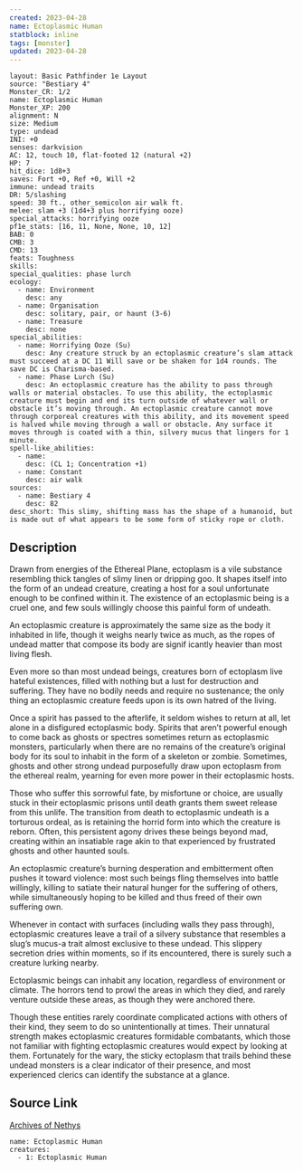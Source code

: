 ```yaml
---
created: 2023-04-28
name: Ectoplasmic Human
statblock: inline
tags: [monster]
updated: 2023-04-28
---
```

```statblock
layout: Basic Pathfinder 1e Layout
source: "Bestiary 4"
Monster_CR: 1/2
name: Ectoplasmic Human
Monster_XP: 200
alignment: N
size: Medium
type: undead
INI: +0
senses: darkvision
AC: 12, touch 10, flat-footed 12 (natural +2)
HP: 7
hit_dice: 1d8+3
saves: Fort +0, Ref +0, Will +2
immune: undead traits
DR: 5/slashing
speed: 30 ft., other_semicolon air walk ft.
melee: slam +3 (1d4+3 plus horrifying ooze)
special_attacks: horrifying ooze
pf1e_stats: [16, 11, None, None, 10, 12]
BAB: 0
CMB: 3
CMD: 13
feats: Toughness
skills: 
special_qualities: phase lurch
ecology:
  - name: Environment
    desc: any
  - name: Organisation
    desc: solitary, pair, or haunt (3-6)
  - name: Treasure
    desc: none
special_abilities:
  - name: Horrifying Ooze (Su)
    desc: Any creature struck by an ectoplasmic creature’s slam attack must succeed at a DC 11 Will save or be shaken for 1d4 rounds. The save DC is Charisma-based.
  - name: Phase Lurch (Su)
    desc: An ectoplasmic creature has the ability to pass through walls or material obstacles. To use this ability, the ectoplasmic creature must begin and end its turn outside of whatever wall or obstacle it’s moving through. An ectoplasmic creature cannot move through corporeal creatures with this ability, and its movement speed is halved while moving through a wall or obstacle. Any surface it moves through is coated with a thin, silvery mucus that lingers for 1 minute.
spell-like_abilities:
  - name:
    desc: (CL 1; Concentration +1)
  - name: Constant
    desc: air walk
sources:
  - name: Bestiary 4
    desc: 82
desc_short: This slimy, shifting mass has the shape of a humanoid, but is made out of what appears to be some form of sticky rope or cloth.
```
## Description
Drawn from energies of the Ethereal Plane, ectoplasm is a vile substance resembling thick tangles of slimy linen or dripping goo. It shapes itself into the form of an undead creature, creating a host for a soul unfortunate enough to be confined within it. The existence of an ectoplasmic being is a cruel one, and few souls willingly choose this painful form of undeath.

An ectoplasmic creature is approximately the same size as the body it inhabited in life, though it weighs nearly twice as much, as the ropes of undead matter that compose its body are signif icantly heavier than most living flesh.

Even more so than most undead beings, creatures born of ectoplasm live hateful existences, filled with nothing but a lust for destruction and suffering. They have no bodily needs and require no sustenance; the only thing an ectoplasmic creature feeds upon is its own hatred of the living.

Once a spirit has passed to the afterlife, it seldom wishes to return at all, let alone in a disfigured ectoplasmic body. Spirits that aren’t powerful enough to come back as ghosts or spectres sometimes return as ectoplasmic monsters, particularly when there are no remains of the creature’s original body for its soul to inhabit in the form of a skeleton or zombie. Sometimes, ghosts and other strong undead purposefully draw upon ectoplasm from the ethereal realm, yearning for even more power in their ectoplasmic hosts.

Those who suffer this sorrowful fate, by misfortune or choice, are usually stuck in their ectoplasmic prisons until death grants them sweet release from this unlife. The transition from death to ectoplasmic undeath is a torturous ordeal, as is retaining the horrid form into which the creature is reborn. Often, this persistent agony drives these beings beyond mad, creating within an insatiable rage akin to that experienced by frustrated ghosts and other haunted souls.

An ectoplasmic creature’s burning desperation and embitterment often pushes it toward violence: most such beings fling themselves into battle willingly, killing to satiate their natural hunger for the suffering of others, while simultaneously hoping to be killed and thus freed of their own suffering own.

Whenever in contact with surfaces (including walls they pass through), ectoplasmic creatures leave a trail of a silvery substance that resembles a slug’s mucus-a trait almost exclusive to these undead. This slippery secretion dries within moments, so if its encountered, there is surely such a creature lurking nearby.

Ectoplasmic beings can inhabit any location, regardless of environment or climate. The horrors tend to prowl the areas in which they died, and rarely venture outside these areas, as though they were anchored there.

Though these entities rarely coordinate complicated actions with others of their kind, they seem to do so unintentionally at times. Their unnatural strength makes ectoplasmic creatures formidable combatants, which those not familiar with fighting ectoplasmic creatures would expect by looking at them. Fortunately for the wary, the sticky ectoplasm that trails behind these undead monsters is a clear indicator of their presence, and most experienced clerics can identify the substance at a glance.
## Source Link
[Archives of Nethys](https://aonprd.com/MonsterDisplay.aspx?ItemName=Ectoplasmic%20Human)
```encounter-table
name: Ectoplasmic Human
creatures:
  - 1: Ectoplasmic Human
```
